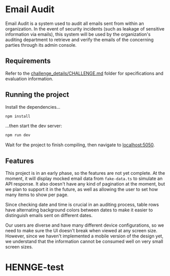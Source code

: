 # Email Audit

Email Audit is a system used to audit all emails sent from within an organization.
In the event of security incidents (such as leakage of sensitive information via emails), this system will be used by the organization's auditing department to retrieve and verify the emails of the concerning parties through its admin console.

## Requirements

Refer to the [challenge_details/CHALLENGE.md](../challenge_details/CHALLENGE.md) folder for specifications and evaluation information.

## Running the project

Install the dependencies...

```bash
npm install
```

...then start the dev server:

```bash
npm run dev
```

Wait for the project to finish compiling, then navigate to [localhost:5050](http://localhost:5050).

## Features

This project is in an early phase, so the features are not yet complete. At the moment, it will display mocked email data from `fake-data.ts` to simulate an API response. It also doesn't have any kind of pagination at the moment, but we plan to support it in the future, as well as allowing the user to set how many items to show per page.

Since checking date and time is crucial in an auditing process, table rows have alternating background colors between dates to make it easier to distinguish emails sent on different dates.

Our users are diverse and have many different device configurations, so we need to make sure the UI doesn't break when viewed at any screen size. However, since we haven't implemented a mobile version of the design yet, we understand that the information cannot be consumed well on very small screen sizes.
# HENNGE-test
